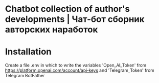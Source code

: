 # Chatbot collection of author's developments | Чат-бот сборник авторских наработок


# Installation

Create a file .env in which to write the variables 'Open_AI_Token' from https://platform.openai.com/account/api-keys and 'Telegram_Token' from Telegram BotFather
